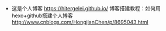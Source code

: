 
- 这是个人博客 https://hitergelei.github.io/
博客搭建教程：如何用hexo+github搭建个人博客 http://www.cnblogs.com/HongjianChen/p/8695043.html
